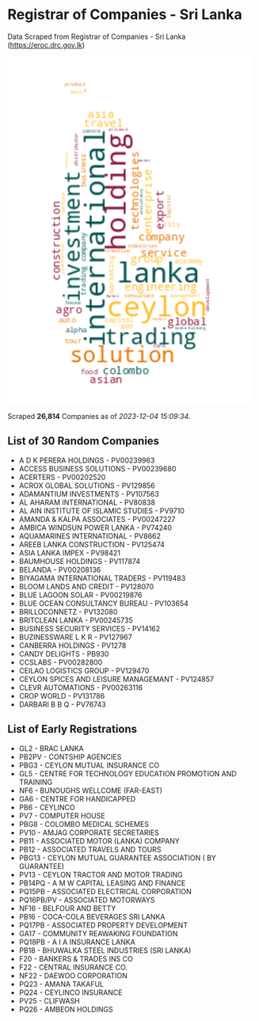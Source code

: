 # Registrar of Companies - Sri Lanka

Data Scraped from Registrar of Companies - Sri Lanka (https://eroc.drc.gov.lk)

![word-cloud](data/word_cloud.png)

Scraped **26,814** Companies as of *2023-12-04 15:09:34*.

## List of 30 Random Companies

* A D K PERERA HOLDINGS - PV00239963
* ACCESS BUSINESS SOLUTIONS - PV00239680
* ACERTERS - PV00202520
* ACROX GLOBAL SOLUTIONS - PV129856
* ADAMANTIUM INVESTMENTS - PV107563
* AL AHARAM INTERNATIONAL - PV80838
* AL AIN INSTITUTE OF ISLAMIC STUDIES - PV9710
* AMANDA & KALPA ASSOCIATES - PV00247227
* AMBICA WINDSUN POWER LANKA - PV74240
* AQUAMARINES INTERNATIONAL - PV8662
* AREEB LANKA CONSTRUCTION - PV125474
* ASIA LANKA IMPEX - PV98421
* BAUMHOUSE HOLDINGS - PV117874
* BELANDA - PV00208136
* BIYAGAMA INTERNATIONAL TRADERS - PV119483
* BLOOM LANDS AND CREDIT - PV128070
* BLUE LAGOON SOLAR - PV00219876
* BLUE OCEAN CONSULTANCY BUREAU - PV103654
* BRILLOCONNETZ - PV132080
* BRITCLEAN LANKA - PV00245735
* BUSINESS SECURITY SERVICES - PV14162
* BUZINESSWARE L K R - PV127967
* CANBERRA HOLDINGS - PV1278
* CANDY DELIGHTS - PB930
* CCSLABS - PV00282800
* CEILAO LOGISTICS GROUP - PV129470
* CEYLON SPICES AND LEISURE MANAGEMANT - PV124857
* CLEVR AUTOMATIONS - PV00263116
* CROP WORLD - PV131786
* DARBARI B B Q - PV76743

## List of Early Registrations

* GL2 - BRAC LANKA 
* PB2PV - CONTSHIP AGENCIES 
* PBG3 - CEYLON MUTUAL INSURANCE CO 
* GL5 - CENTRE FOR TECHNOLOGY EDUCATION PROMOTION AND TRAINING 
* NF6 - BUNOUGHS WELLCOME (FAR-EAST) 
* GA6 - CENTRE FOR HANDICAPPED 
* PB6 - CEYLINCO 
* PV7 - COMPUTER HOUSE 
* PBG8 - COLOMBO MEDICAL SCHEMES 
* PV10 - AMJAG CORPORATE SECRETARIES 
* PB11 - ASSOCIATED MOTOR (LANKA) COMPANY 
* PB12 - ASSOCIATED TRAVELS AND TOURS 
* PBG13 - CEYLON MUTUAL GUARANTEE ASSOCIATION ( BY GUARANTEE) 
* PV13 - CEYLON TRACTOR AND MOTOR TRADING 
* PB14PQ - A M W CAPITAL LEASING AND FINANCE 
* PQ15PB - ASSOCIATED ELECTRICAL CORPORATION 
* PQ16PB/PV - ASSOCIATED MOTORWAYS 
* NF16 - BELFOUR AND BETTY 
* PB16 - COCA-COLA BEVERAGES SRI LANKA 
* PQ17PB - ASSOCIATED PROPERTY DEVELOPMENT 
* GA17 - COMMUNITY REAWAKING FOUNDATION 
* PQ18PB - A I A INSURANCE LANKA 
* PB18 - BHUWALKA STEEL INDUSTRIES (SRI LANKA) 
* F20 - BANKERS & TRADES INS CO 
* F22 - CENTRAL INSURANCE CO. 
* NF22 - DAEWOO CORPORATION 
* PQ23 - AMANA TAKAFUL 
* PQ24 - CEYLINCO INSURANCE 
* PV25 - CLIFWASH 
* PQ26 - AMBEON HOLDINGS 
